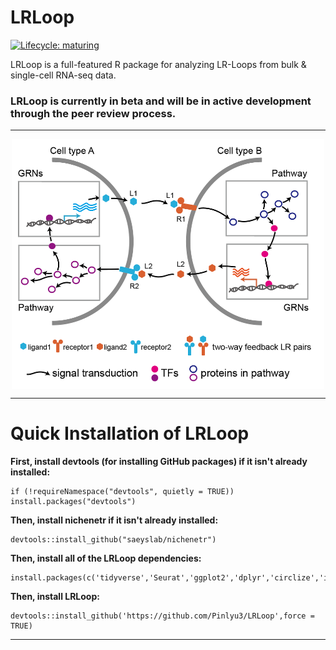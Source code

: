 # LRLoop
 [![Lifecycle: maturing](https://img.shields.io/badge/lifecycle-maturing-blue.svg)](https://www.tidyverse.org/lifecycle/#maturing)

LRLoop is a full-featured R package for analyzing LR-Loops from bulk & single-cell RNA-seq data.

### LRLoop is currently in beta and will be in active development through the peer review process.

<hr>

<div  align="center">
<img src="Figures/LRLoops1.png" width = "500" height = "400" alt="LRLoops" align=center />
</div>

<hr>

# Quick Installation of LRLoop

**First, install devtools (for installing GitHub packages) if it isn't already installed:**
```{r}
if (!requireNamespace("devtools", quietly = TRUE)) install.packages("devtools")
```

**Then, install nichenetr if it isn't already installed:**
```{r}
devtools::install_github("saeyslab/nichenetr")
```

**Then, install all of the LRLoop dependencies:**
```{r}
install.packages(c('tidyverse','Seurat','ggplot2','dplyr','circlize','igraph','RColorBrewer','writexl','pheatmap'))
```

**Then, install LRLoop:**
```{r}
devtools::install_github('https://github.com/Pinlyu3/LRLoop',force = TRUE)
```

<hr>




